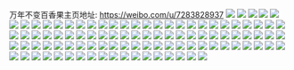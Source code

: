 万年不变百香果主页地址: https://weibo.com/u/7283828937 
![](https://wx4.sinaimg.cn/mw2000/007WWcDTly1h9e61gjxjzj314z1gfqpy.jpg) 
![](https://wx4.sinaimg.cn/mw2000/007WWcDTly1h9e61cizsij30qs0uzn3o.jpg) 
![](https://wx4.sinaimg.cn/mw2000/007WWcDTly1h97wuly1fij322k2xqb2b.jpg) 
![](https://wx4.sinaimg.cn/mw2000/007WWcDTly1h97wuo7ae0j31o0280b2a.jpg) 
![](https://wx4.sinaimg.cn/mw2000/007WWcDTly1h97wur65m0j325o31de82.jpg) 
![](https://wx4.sinaimg.cn/mw2000/007WWcDTly1h97wusbb6ej31s02dcqv5.jpg) 
![](https://wx4.sinaimg.cn/mw2000/007WWcDTly1h97wupj88cj31cn1s97pu.jpg) 
![](https://wx4.sinaimg.cn/mw2000/007WWcDTly1h97wuio1arj32c0340npe.jpg) 
![](https://wx4.sinaimg.cn/mw2000/007WWcDTly1h97wuurpwbj326p2v51l1.jpg) 
![](https://wx4.sinaimg.cn/mw2000/007WWcDTly1h95xdz0dnfj31o0280b29.jpg) 
![](https://wx4.sinaimg.cn/mw2000/007WWcDTly1h95xfdjnm7j31o0280e81.jpg) 
![](https://wx4.sinaimg.cn/mw2000/007WWcDTly1h95xej4ml0j31o02807wh.jpg) 
![](https://wx4.sinaimg.cn/mw2000/007WWcDTly1h95xekw067j31o0280e81.jpg) 
![](https://wx4.sinaimg.cn/mw2000/007WWcDTly1h934iip66qj30u0140qe0.jpg) 
![](https://wx4.sinaimg.cn/mw2000/007WWcDTly1h934iiwxr7j30u01404a7.jpg) 
![](https://wx4.sinaimg.cn/mw2000/007WWcDTly1h934ijcwqvj30u014049i.jpg) 
![](https://wx4.sinaimg.cn/mw2000/007WWcDTly1h934iic25lj30u014010f.jpg) 
![](https://wx4.sinaimg.cn/mw2000/007WWcDTly1h934ij4d5yj30u0140ai6.jpg) 
![](https://wx4.sinaimg.cn/mw2000/007WWcDTly1h934ijkeiyj30u0140n81.jpg) 
![](https://wx4.sinaimg.cn/mw2000/007WWcDTly1h934ijsggwj30u0149gtw.jpg) 
![](https://wx4.sinaimg.cn/mw2000/007WWcDTly1h934ik1kbvj30u014047c.jpg) 
![](https://wx4.sinaimg.cn/mw2000/007WWcDTly1h934ikccocj30u0140k1w.jpg) 
![](https://wx4.sinaimg.cn/mw2000/007WWcDTly1h8zp6vz6xhj31o0280qv6.jpg) 
![](https://wx4.sinaimg.cn/mw2000/007WWcDTly1h8nfaleiydj31901o0e81.jpg) 
![](https://wx4.sinaimg.cn/mw2000/007WWcDTly1h8nfar8fr4j31qp2drb2a.jpg) 
![](https://wx4.sinaimg.cn/mw2000/007WWcDTly1h8nfasfhz9j31720zkds8.jpg) 
![](https://wx4.sinaimg.cn/mw2000/007WWcDTly1h8nfb52b3oj30xi1be7fo.jpg) 
![](https://wx4.sinaimg.cn/mw2000/007WWcDTly1h8nfaza05lj32yy2bzhdw.jpg) 
![](https://wx4.sinaimg.cn/mw2000/007WWcDTly1h8nfb2b3rtj31o02801ky.jpg) 
![](https://wx4.sinaimg.cn/mw2000/007WWcDTly1h8feebfod0j31o02807wi.jpg) 
![](https://wx4.sinaimg.cn/mw2000/007WWcDTly1h8cxs12f8kj31o0280kjl.jpg) 
![](https://wx4.sinaimg.cn/mw2000/007WWcDTly1h8cxs3lkt9j31o02804qp.jpg) 
![](https://wx4.sinaimg.cn/mw2000/007WWcDTly1h8cxs92cvwj32c03407wk.jpg) 
![](https://wx4.sinaimg.cn/mw2000/007WWcDTly1h8cxsd4k4lj32801o0b2b.jpg) 
![](https://wx4.sinaimg.cn/mw2000/007WWcDTly1h85m1f22cuj30wi1ychdt.jpg) 
![](https://wx4.sinaimg.cn/mw2000/007WWcDTly1h85m1ad4bnj31nz27zx6p.jpg) 
![](https://wx4.sinaimg.cn/mw2000/007WWcDTly1h85m8b951uj30u01hc4lt.jpg) 
![](https://wx4.sinaimg.cn/mw2000/007WWcDTly1h7xmvps3b8j30qr0zon63.jpg) 
![](https://wx4.sinaimg.cn/mw2000/007WWcDTly1h7xmvqtgs0j30vk16f7ez.jpg) 
![](https://wx4.sinaimg.cn/mw2000/007WWcDTly1h7xmvrlsz1j30qy0zg11i.jpg) 
![](https://wx4.sinaimg.cn/mw2000/007WWcDTly1h7xmvp02gqj30ot0x2qbc.jpg) 
![](https://wx4.sinaimg.cn/mw2000/007WWcDTly1h7tg3oxu2uj31oj2961kx.jpg) 
![](https://wx4.sinaimg.cn/mw2000/007WWcDTly1h7tg3mkgh8j324t2gre83.jpg) 
![](https://wx4.sinaimg.cn/mw2000/007WWcDTly1h7tg3s4ybwj31o02801ky.jpg) 
![](https://wx4.sinaimg.cn/mw2000/007WWcDTly1h7tg3v6zm7j30wi17m7er.jpg) 
![](https://wx4.sinaimg.cn/mw2000/007WWcDTly1h7tg3vte0gj30w8176dpq.jpg) 
![](https://wx4.sinaimg.cn/mw2000/007WWcDTly1h7tg431gj6j32c4340b2c.jpg) 
![](https://wx4.sinaimg.cn/mw2000/007WWcDTly1h7tg4danbuj31c41nuqt6.jpg) 
![](https://wx4.sinaimg.cn/mw2000/007WWcDTly1h7tg820t8wj32dr367x6q.jpg) 
![](https://wx4.sinaimg.cn/mw2000/007WWcDTly1h7kt5d39vfj32c035pb2b.jpg) 
![](https://wx4.sinaimg.cn/mw2000/007WWcDTly1h7kt57jpw9j31tz28p1ky.jpg) 
![](https://wx4.sinaimg.cn/mw2000/007WWcDTly1h7kt53fc8gj31rp2n9hdu.jpg) 
![](https://wx4.sinaimg.cn/mw2000/007WWcDTly1h7kt5giw43j31o0280kjm.jpg) 
![](https://wx4.sinaimg.cn/mw2000/007WWcDTly1h7kt5jriguj31o02804qq.jpg) 
![](https://wx4.sinaimg.cn/mw2000/007WWcDTly1h7kt5mx922j31o02807wi.jpg) 
![](https://wx4.sinaimg.cn/mw2000/007WWcDTly1h7kt5qbgh0j31nq22zx6p.jpg) 
![](https://wx4.sinaimg.cn/mw2000/007WWcDTly1h7kt5s6lqzj31o0280u0y.jpg) 
![](https://wx4.sinaimg.cn/mw2000/007WWcDTly1h7ipkhgqgvj31mn2807wi.jpg) 
![](https://wx4.sinaimg.cn/mw2000/007WWcDTly1h7ipkkyfdlj31o0280hdu.jpg) 
![](https://wx4.sinaimg.cn/mw2000/007WWcDTly1h7ipkoe8cfj31o0280hdu.jpg) 
![](https://wx4.sinaimg.cn/mw2000/007WWcDTly1h7iplc8lfgj32c0340b2b.jpg) 
![](https://wx4.sinaimg.cn/mw2000/007WWcDTly1h7gebisfofj31as1qdqs9.jpg) 
![](https://wx4.sinaimg.cn/mw2000/007WWcDTly1h7gebnbreoj31o0280kjl.jpg) 
![](https://wx4.sinaimg.cn/mw2000/007WWcDTly1h7gebqo95xj31o0280hdt.jpg) 
![](https://wx4.sinaimg.cn/mw2000/007WWcDTly1h7gebutysrj31o0280117.jpg) 
![](https://wx4.sinaimg.cn/mw2000/007WWcDTly1h7gebxio3bj31cz1zq4qp.jpg) 
![](https://wx4.sinaimg.cn/mw2000/007WWcDTly1h7eclwu8wtj33402c01l1.jpg) 
![](https://wx4.sinaimg.cn/mw2000/007WWcDTly1h7ecltxvt2j31o0280b2b.jpg) 
![](https://wx4.sinaimg.cn/mw2000/007WWcDTly1h72f4nfspbj31o0280aib.jpg) 
![](https://wx4.sinaimg.cn/mw2000/007WWcDTly1h72f4q8hqjj31kd1wcdk5.jpg) 
![](https://wx4.sinaimg.cn/mw2000/007WWcDTly1h72f4jh2elj31o0280x6p.jpg) 
![](https://wx4.sinaimg.cn/mw2000/007WWcDTly1h6rasusqhvj32c0340qv5.jpg) 
![](https://wx4.sinaimg.cn/mw2000/007WWcDTly1h6rasvnttuj30wi18yjzs.jpg) 
![](https://wx4.sinaimg.cn/mw2000/007WWcDTly1h6rastftnwj30wi17vq3n.jpg) 
![](https://wx4.sinaimg.cn/mw2000/007WWcDTly1h6raswxz5mj33402c0hdu.jpg) 
![](https://wx4.sinaimg.cn/mw2000/007WWcDTly1h6raszpa0xj31f81qy4qp.jpg) 
![](https://wx4.sinaimg.cn/mw2000/007WWcDTly1h6rat3y4raj32542wob2a.jpg) 
![](https://wx4.sinaimg.cn/mw2000/007WWcDTly1h6rat7262uj320i2msu0y.jpg) 
![](https://wx4.sinaimg.cn/mw2000/007WWcDTly1h6rat8y0nhj30zf1bon9j.jpg) 
![](https://wx4.sinaimg.cn/mw2000/007WWcDTly1h6lg2q3173j31bc1vg43r.jpg) 
![](https://wx4.sinaimg.cn/mw2000/007WWcDTly1h6lg2oncuzj30gn0psmyd.jpg) 
![](https://wx4.sinaimg.cn/mw2000/007WWcDTly1h5z935phpmj30u014740w.jpg) 
![](https://wx4.sinaimg.cn/mw2000/007WWcDTly1h5z9369n4jj30u01477bl.jpg) 
![](https://wx4.sinaimg.cn/mw2000/007WWcDTly1h5z936mvkuj30u0161q95.jpg) 
![](https://wx4.sinaimg.cn/mw2000/007WWcDTly1h5z937i5w8j30u014o7br.jpg) 
![](https://wx4.sinaimg.cn/mw2000/007WWcDTly1h5a4h3er8pj31o0280qv5.jpg) 
![](https://wx4.sinaimg.cn/mw2000/007WWcDTly1h5a4h9vwt9j31kc26n7wh.jpg) 
![](https://wx4.sinaimg.cn/mw2000/007WWcDTly1h5a4hiz8jfj31o0280u0x.jpg) 
![](https://wx4.sinaimg.cn/mw2000/007WWcDTly1h5a4h5m2eaj31vt2lme81.jpg) 
![](https://wx4.sinaimg.cn/mw2000/007WWcDTly1h53u8xhcnuj311p1g9473.jpg) 
![](https://wx4.sinaimg.cn/mw2000/007WWcDTly1h53u8x1bopj30x20u47dc.jpg) 
![](https://wx4.sinaimg.cn/mw2000/007WWcDTly1gzvz5wwby8j31400u0jub.jpg) 
![](https://wx4.sinaimg.cn/mw2000/007WWcDTly1gzvz5y0pd3j30u0140aee.jpg) 
![](https://wx4.sinaimg.cn/mw2000/007WWcDTly1gzvz5yym22j31400u0n19.jpg) 
![](https://wx4.sinaimg.cn/mw2000/007WWcDTly1gz8e6cnatbj30u01407af.jpg) 
![](https://wx4.sinaimg.cn/mw2000/007WWcDTly1gz8e6ddf2rj30u0140448.jpg) 
![](https://wx4.sinaimg.cn/mw2000/007WWcDTly1gz8e6f3g1oj30u00zg793.jpg) 
![](https://wx4.sinaimg.cn/mw2000/007WWcDTly1gz8e6fs8egj30u0140tek.jpg) 
